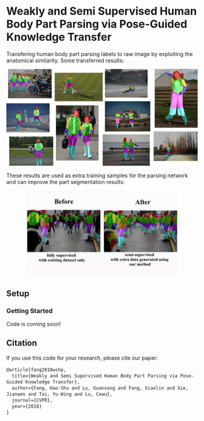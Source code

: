 
# Weakly and Semi Supervised Human Body Part Parsing via Pose-Guided Knowledge Transfer

Transfering human body part parsing labels to raw image by exploiting the anatomical similarity. Some transferred results:

<p align="center">
    <img src="imgs/transferred.jpg", width="700px">
</p>

These results are used as extra training samples for the parsing network and can improve the part segmentation results:


<p align="center">
    <img src="imgs/comparison.gif", width="400px">
</p>

## Setup

### Getting Started
Code is coming soon!


## Citation
If you use this code for your research, please cite our paper:

```
@article{fang2018wshp,
  title={Weakly and Semi Supervised Human Body Part Parsing via Pose-Guided Knowledge Transfer},
  author={Fang, Hao-Shu and Lu, Guansong and Fang, Xiaolin and Xie, Jianwen and Tai, Yu-Wing and Lu, Cewu},
  journal={CVPR},
  year={2018}
}
```
